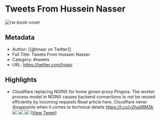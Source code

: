 # Tweets From Hussein Nasser

![rw-book-cover](https://pbs.twimg.com/profile_images/984174464521809920/iLq9JFPK.jpg)

## Metadata
- Author: [[@hnasr on Twitter]]
- Full Title: Tweets From Hussein Nasser
- Category: #tweets
- URL: https://twitter.com/hnasr

## Highlights
- Cloudflare replacing NGINX for home grown proxy Pingora. The worker process model in NGINX causes backend connections to not be reused efficiently by incoming requests 
  Read article here, Cloudflare never disappoints when it comes to technical details 
  https://t.co/v2huitRM3b 
  ![](https://pbs.twimg.com/media/Fc3HJ40XEAAMBQF.jpg) 
  ![](https://pbs.twimg.com/media/Fc3HJ4xWAAE8NsP.jpg) 
  ![](https://pbs.twimg.com/media/Fc3HJ4vXkAIkJIA.jpg) ([View Tweet](https://twitter.com/hnasr/status/1571130821230333960))
